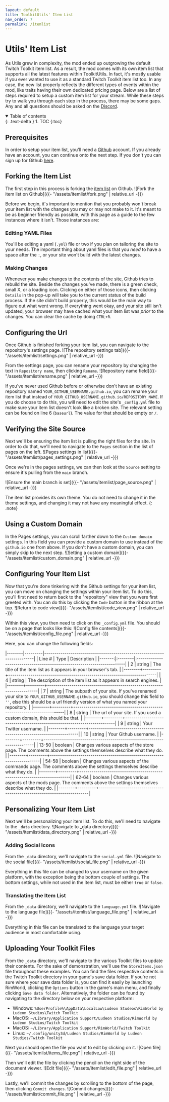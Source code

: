 ```yaml
---
layout: default
title: ToolkitUtils' Item List
nav_order: 7
permalink: /itemlist
---
```


# Utils' Item List

As Utils grew in complexity, the mod ended up outgrowing the default Twitch Toolkit item list. As a result,
the mod comes with its own item list that supports all the latest features within ToolkitUtils. In fact,
it's mostly usable if you ever wanted to use it as a standard Twitch Toolkit item list too. In any case,
the new list properly reflects the different types of events within the mod, like traits having their own
dedicated pricing page. Below are a list of steps required to setup a custom item list for your stream.
While these steps try to walk you through each step in the process, there may be some gaps. Any and all
questions should be asked on the [Discord](https://discord.gg/ZPmkGnbfba).

<details open markdown="block">
  <summary>
    Table of contents
  </summary>
  {: .text-delta }
1. TOC
{:toc}
</details>

## Prerequisites

In order to setup your item list, you'll need a [Github](https://github.com/) account. If you already have
an account, you can continue onto the next step. If you don't you can sign up for Github
[here](https://github.com/signup).

## Forking the Item List

The first step in this process is forking the [item list](https://github.com/sirrandoo/itemlist) on Github.
![Fork the item list on Github]({{- "/assets/itemlist/fork.png" | relative_url -}})

Before we begin, it's important to mention that you probably won't break your item list with the changes
you may or may not make to it. It's meant to be as beginner friendly as possible, with this page as a guide
to the few instances where it isn't. Those instances are:

### Editing YAML Files

You'll be editing a yaml (`.yml`) file or two if you plan on tailoring the site to your needs. The important
thing about yaml files is that you *need* to have a space after the `:`, or your site won't build with the
latest changes.

### Making Changes

Whenever you make changes to the contents of the site, Github tries to rebuild the site. Beside the changes
you've made, there is a green check, small X, or a loading icon. Clicking on either of those icons, then
clicking `Details` in the pop-up will take you to the current status of the build process. If the site didn't
build properly, this would be the main way to figure out what went wrong. If everything went okay, and your
site still isn't updated, your browser may have cached what your item list was *prior* to the changes. You
can clear the cache by doing `CTRL+R`.

## Configuring the Url

Once Github is finished forking your item list, you can navigate to the repository's settings page.
![The repository settings tab]({{- "/assets/itemlist/settings.png" | relative_url -}})

From the settings page, you can rename your repository by changing the text in `Repository name`, then
clicking `Rename`.
![Repository name field]({{- "/assets/itemlist/rename.png" | relative_url -}})

If you've never used Github before or otherwise don't have an existing repository named
`YOUR_GITHUB_USERNAME.github.io`, you can rename your item list that instead of 
`YOUR_GITHUB_USERNAME.github.io/REPOSITORY_NAME`. If you do choose to do this, you will need to edit
the site's `_config.yml` file to make sure your item list doesn't look like a broken site.
The relevant setting can be found on line 6 (`baseurl`). The value for that should be empty or `/`.

## Verifying the Site Source

Next we'll be ensuring the item list is pulling the right files for the site. In order to do that, we'll
need to navigate to the `Pages` section in the list of pages on the left.
![Pages settings in list]({{- "/assets/itemlist/pages_settings.png" | relative_url -}})

Once we're in the pages settings, we can then look at the `Source` setting to ensure it's pulling from the
`main` branch.

![Ensure the main branch is set]({{- "/assets/itemlist/page_source.png" | relative_url -}})

The item list provides its own theme. You do not need to change it in the theme settings, and changing it
may not have any meaningful effect.
{: .note}

## Using a Custom Domain

In the Pages settings, you can scroll farther down to the `Custom domain` settings. In this field you can
provide a custom domain to use instead of the `github.io` one from above. If you don't have a custom
domain, you can simply skip to the next step.
![Setting a custom domain]({{- "/assets/itemlist/custom_domain.png" | relative_url -}})

## Configuring Your Item List

Now that you're done tinkering with the Github settings for your item list, you can move on changing the
settings within your item list. To do this, you'll first need to return back to the "repository" view
that you were first greeted with. You can do this by clicking the `Code` button in the ribbon at the top.
![Return to code view]({{- "/assets/itemlist/code_view.png" | relative_url -}})

Within this view, you then need to click on the `_config.yml` file. You should be on a page that looks like
this:
![Config file contents]({{- "/assets/itemlist/config_file.png" | relative_url -}})

Here, you can change the following fields:

|--------|---------|-------------------------------------------------------------------------|
| Line # | Type    | Description                                                             |
|-------:|:--------|:------------------------------------------------------------------------|
| 2      | string  | The title of the item list as it appears in your browser's tab.         |
|--------+---------+-------------------------------------------------------------------------|
| 4      | string  | The description of the item list as it appears in search engines.       |
|--------+---------+-------------------------------------------------------------------------|
| 7      | string  | The subpath of your site. If you've renamed your site to `YOUR_GITHUB_USERNAME.github.io`, you should change this field to `''`, else this should be a url friendly version of what you named your repository. |
|--------+---------+-------------------------------------------------------------------------|
| 8      | string  | The url of your site. If you used a custom domain, this should be that. |
|--------+---------+-------------------------------------------------------------------------|
| 9      | string  | Your Twitter username.                                                  |
|--------+---------+-------------------------------------------------------------------------|
| 10     | string  | Your Github username.                                                   |
|--------+---------+-------------------------------------------------------------------------|
| 13-50  | boolean | Changes various aspects of the store page. The comments above the settings themselves describe what they do. |
|--------+---------+-------------------------------------------------------------------------|
| 54-58  | boolean | Changes various aspects of the commands page. The comments above the settings themselves describe what they do. |
|--------+---------+-------------------------------------------------------------------------|
| 62-64  | boolean | Changes various aspects of the mods page. The comments above the settings themselves describe what they do. |
|--------+---------+-------------------------------------------------------------------------|

## Personalizing Your Item List

Next we'll be personalizing your item list. To do this, we'll need to navigate to the `_data` directory.
![Navigate to _data directory]({{- "/assets/itemlist/data_directory.png" | relative_url -}})

### Adding Social Icons

From the `_data` directory, we'll navigate to the `social.yml` file.
![Navigate to the social file]({{- "/assets/itemlist/social_file.png" | relative_url -}})

Everything in this file can be changed to your username on the given platform, with the exception being
the bottom couple of settings. The bottom settings, while not used in the item list, must be either
`true` or `false`.

### Translating the Item List

From the `_data` directory, we'll navigate to the `language.yml` file.
![Navigate to the language file]({{- "/assets/itemlist/language_file.png" | relative_url -}})

Everything in this file can be translated to the language your target audience in most comfortable using.

## Uploading Your Toolkit Files

From the `_data` directory, we'll navigate to the various Toolkit files to update their contents. For the
sake of demonstration, we'll use the `StoreItems.json` file throughout these examples. You can find the
files respective contents in the Twitch Toolkit directory in your game's save data folder. If you're not
sure where your save data folder is, you can find it easily by launching RimWorld, clicking the `Options`
button in the game's main menu, and finally clicking `Save data folder`. Alternatively, the folder can be
found by navigating to the directory below on your respective platform:

- Windows: `%UserProfile%\AppData\LocalLow\Ludeon Studeos\RimWorld by Ludeon Studios\Twitch Toolkit`
- MacOS: `~/Library/Application Support/Ludeon Studios/RimWorld by Ludeon Studios/Twitch Toolkit`
- MacOS: `~/Library/Application Support/RimWorld/Twitch Toolkit`
- Linux: `~/.config/unity3d/Ludeon Studios/RimWorld by Ludeon Studios/Twitch Toolkit`

Next you should open the file you want to edit by clicking on it.
![Open file]({{- "/assets/itemlist/items_file.png" | relative_url -}})

Then we'll edit the file by clicking the pencil on the right side of the document viewer.
![Edit file]({{- "/assets/itemlist/edit_file.png" | relative_url -}})

Lastly, we'll commit the changes by scrolling to the bottom of the page, then clicking `Commit changes`.
![Commit changes]({{- "/assets/itemlist/commit_file.png" | relative_url -}})
